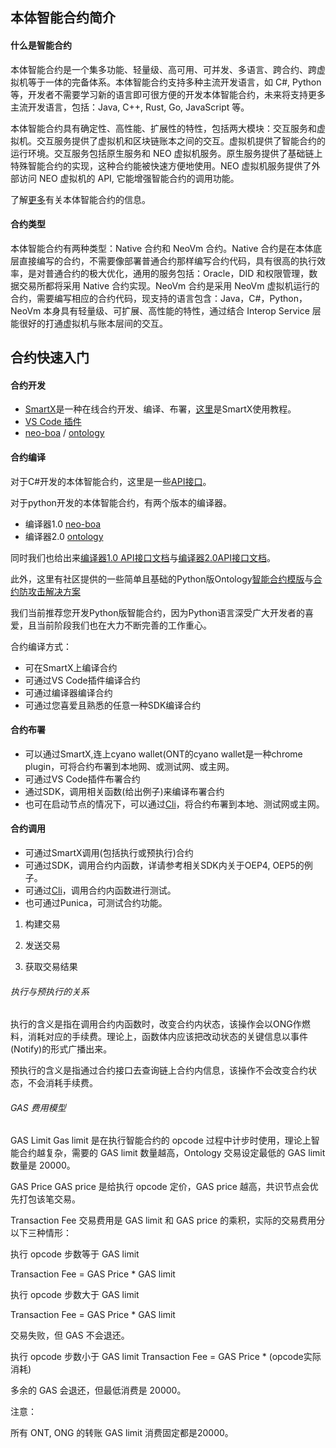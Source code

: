 ## 本体智能合约简介

#### 什么是智能合约

本体智能合约是一个集多功能、轻量级、高可用、可并发、多语言、跨合约、跨虚拟机等于一体的完备体系。本体智能合约支持多种主流开发语言，如 C#, Python 等，开发者不需要学习新的语言即可很方便的开发本体智能合约，未来将支持更多主流开发语言，包括：Java, C++, Rust, Go, JavaScript 等。

本体智能合约具有确定性、高性能、扩展性的特性，包括两大模块：交互服务和虚拟机。交互服务提供了虚拟机和区块链账本之间的交互。虚拟机提供了智能合约的运行环境。交互服务包括原生服务和 NEO 虚拟机服务。原生服务提供了基础链上特殊智能合约的实现，这种合约能被快速方便地使用。NEO 虚拟机服务提供了外部访问 NEO 虚拟机的 API, 它能增强智能合约的调用功能。

了解[更多](https://github.com/ontio/ontology-smartcontract)有关本体智能合约的信息。

#### 合约类型

本体智能合约有两种类型：Native 合约和 NeoVm 合约。Native 合约是在本体底层直接编写的合约，不需要像部署普通合约那样编写合约代码，具有很高的执行效率，是对普通合约的极大优化，通用的服务包括：Oracle，DID 和权限管理，数据交易所都将采用 Native 合约实现。NeoVm 合约是采用 NeoVm 虚拟机运行的合约，需要编写相应的合约代码，现支持的语言包含：Java，C#，Python，NeoVm 本身具有轻量级、可扩展、高性能的特性，通过结合 Interop Service 层能很好的打通虚拟机与账本层间的交互。


## 合约快速入门

#### 合约开发

- [SmartX](https://smartx.ont.io/#/)是一种在线合约开发、编译、布署，[这里](https://ontio.github.io/documentation/SmartX_Tutorial_en.html)是SmartX使用教程。
- [VS Code 插件](提供教程链接地址)
- [neo-boa](https://github.com/ontio/neo-boa) / [ontology](https://github.com/ontio/ontology-python-compiler)

#### 合约编译
对于C#开发的本体智能合约，这里是一些[API接口](https://github.com/ontio/ontology-smartcontract/blob/master/smart-contract-tutorial/Smart_Contract_%20API.md)。

对于python开发的本体智能合约，有两个版本的编译器。
- 编译器1.0 [neo-boa](https://github.com/ontio/neo-boa) 
- 编译器2.0 [ontology](https://github.com/ontio/ontology-python-compiler)

同时我们也给出来[编译器1.0 API接口文档](https://github.com/ontio/neo-boa/blob/master/Ontology_smart_contract_API_for_Python.md)与[编译器2.0API接口文档](https://github.com/ontio/ontology-python-compiler/blob/master/Ontology_smart_contract_API_for_Python.md)。

此外，这里有社区提供的一些简单且基础的Python版Ontology[智能合约模版](https://github.com/ONT-Avocados/python-template)与[合约防攻击解决方案](https://github.com/tonyclarking/contract-security)

我们当前推荐您开发Python版智能合约，因为Python语言深受广大开发者的喜爱，且当前阶段我们也在大力不断完善的工作重心。

合约编译方式：
- 可在SmartX上编译合约
- 可通过VS Code插件编译合约
- 可通过编译器编译合约
- 可通过您喜爱且熟悉的任意一种SDK编译合约

#### 合约布署
- 可以通过SmartX,连上cyano wallet(ONT的cyano wallet是一种chrome plugin，可将合约布署到本地网、或测试网、或主网。
- 可通过VS Code插件布署合约
- 通过SDK，调用相关函数(给出例子)来编译布署合约
- 也可在启动节点的情况下，可以通过[Cli](https://github.com/ontio/ontology/blob/master/docs/specifications/cli_user_guide_CN.md#51-%E6%99%BA%E8%83%BD%E5%90%88%E7%BA%A6%E9%83%A8%E7%BD%B2)，将合约布署到本地、测试网或主网。

#### 合约调用
- 可通过SmartX调用(包括执行或预执行)合约
- 可通过SDK，调用合约内函数，详请参考相关SDK内关于OEP4, OEP5的例子。
- 可通过[Cli](https://github.com/ontio/ontology/blob/master/docs/specifications/cli_user_guide_CN.md#52-%E6%99%BA%E8%83%BD%E5%90%88%E7%BA%A6%E6%89%A7%E8%A1%8C)，调用合约内函数进行测试。
- 也可通过Punica，可测试合约功能。

1. 构建交易

2. 发送交易

3. 获取交易结果


###### 执行与预执行的关系
执行的含义是指在调用合约内函数时，改变合约内状态，该操作会以ONG作燃料，消耗对应的手续费。理论上，函数体内应该把改动状态的关键信息以事件(Notify)的形式广播出来。

预执行的含义是指通过合约接口去查询链上合约内信息，该操作不会改变合约状态，不会消耗手续费。

###### GAS 费用模型
GAS Limit
Gas limit 是在执行智能合约的 opcode 过程中计步时使用，理论上智能合约越复杂，需要的 GAS limit 数量越高，Ontology 交易设定最低的 GAS limit 数量是 20000。

GAS Price
GAS price 是给执行 opcode 定价，GAS price 越高，共识节点会优先打包该笔交易。

Transaction Fee
交易费用是 GAS limit 和 GAS price 的乘积，实际的交易费用分以下三种情形：

执行 opcode 步数等于 GAS limit

Transaction Fee = GAS Price * GAS limit

执行 opcode 步数大于 GAS limit

Transaction Fee = GAS Price * GAS limit

交易失败，但 GAS 不会退还。

执行 opcode 步数小于 GAS limit Transaction Fee = GAS Price * (opcode实际消耗)

多余的 GAS 会退还，但最低消费是 20000。

注意：

所有 ONT, ONG 的转账 GAS limit 消费固定都是20000。